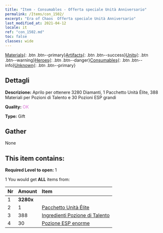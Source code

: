 ```yaml
---
title: "Item - Consumables - Offerta speciale Unità Anniversario"
permalink: /Items/con_1502/
excerpt: "Era of Chaos  Offerta speciale Unità Anniversario"
last_modified_at: 2021-04-12
locale: it
ref: "con_1502.md"
toc: false
classes: wide
---
```

 [Materials](/it/Items/){: .btn .btn--primary}[Artifacts](/it/Items/Artifacts/){: .btn .btn--success}[Units](/it/Items/Units/){: .btn .btn--warning}[Heroes](/it/Items/Heroes/){: .btn .btn--danger}[Consumables](/it/Items/Consumables/){: .btn .btn--info}[Unknown](/it/Items/Unknown/){: .btn .btn--primary}

## Dettagli
 **Descrizione:** Aprilo per ottenere 3280 Diamanti, 1 Pacchetto Unità Élite, 388 Materiali per Pozioni di Talento e 30 Pozioni ESP grandi

 **Quality:** <span style="color: #DA70D6">OK</span>

 **Type:** Gift

## Gather

  None

## This item contains:

 **Required Level to open:** 1

 1 You would get **ALL** items  from:

  | Nr | Amount |     Item    |
  |:---|:-------|:------------|
  | 1 |  **3280x** | <i class="fas fa-gem"/> |  | 
  | 2 | 1 | [Pacchetto Unità Élite](/it/Items/con_1357/) | 
  | 3 | 388 | [Ingredienti Pozione di Talento](/it/Items/con_1120/) | 
  | 4 | 30 | [Pozione ESP enorme](/it/Items/con_703/) | 
